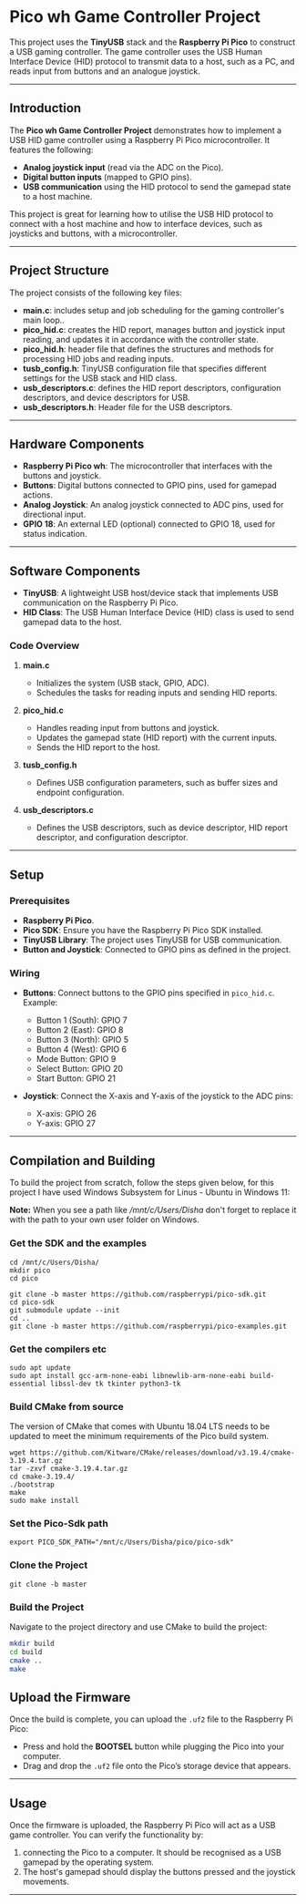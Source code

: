 # Pico wh Game Controller Project

This project uses the **TinyUSB** stack and the **Raspberry Pi Pico** to construct a USB gaming controller. The game controller uses the USB Human Interface Device (HID) protocol to transmit data to a host, such as a PC, and reads input from buttons and an analogue joystick.

---

## Introduction

The **Pico wh Game Controller Project** demonstrates how to implement a USB HID game controller using a Raspberry Pi Pico microcontroller. It features the following:
- **Analog joystick input** (read via the ADC on the Pico).
- **Digital button inputs** (mapped to GPIO pins).
- **USB communication** using the HID protocol to send the gamepad state to a host machine.

This project is great for learning how to utilise the USB HID protocol to connect with a host machine and how to interface devices, such as joysticks and buttons, with a microcontroller.

---

## Project Structure

The project consists of the following key files:

- **main.c**: includes setup and job scheduling for the gaming controller's main loop..
- **pico_hid.c**: creates the HID report, manages button and joystick input reading, and updates it in accordance with the controller state.
- **pico_hid.h**: header file that defines the structures and methods for processing HID jobs and reading inputs.
- **tusb_config.h**: TinyUSB configuration file that specifies different settings for the USB stack and HID class.
- **usb_descriptors.c**: defines the HID report descriptors, configuration descriptors, and device descriptors for USB.
- **usb_descriptors.h**: Header file for the USB descriptors.

---

## Hardware Components

- **Raspberry Pi Pico wh**: The microcontroller that interfaces with the buttons and joystick.
- **Buttons**: Digital buttons connected to GPIO pins, used for gamepad actions.
- **Analog Joystick**: An analog joystick connected to ADC pins, used for directional input.
- **GPIO 18**: An external LED (optional) connected to GPIO 18, used for status indication.

---

## Software Components

- **TinyUSB**: A lightweight USB host/device stack that implements USB communication on the Raspberry Pi Pico.
- **HID Class**: The USB Human Interface Device (HID) class is used to send gamepad data to the host.

### Code Overview

1. **main.c**
   - Initializes the system (USB stack, GPIO, ADC).
   - Schedules the tasks for reading inputs and sending HID reports.

2. **pico_hid.c**
   - Handles reading input from buttons and joystick.
   - Updates the gamepad state (HID report) with the current inputs.
   - Sends the HID report to the host.

3. **tusb_config.h**
   - Defines USB configuration parameters, such as buffer sizes and endpoint configuration.

4. **usb_descriptors.c**
   - Defines the USB descriptors, such as device descriptor, HID report descriptor, and configuration descriptor.

---

## Setup

### Prerequisites

- **Raspberry Pi Pico**.
- **Pico SDK**: Ensure you have the Raspberry Pi Pico SDK installed.
- **TinyUSB Library**: The project uses TinyUSB for USB communication.
- **Button and Joystick**: Connected to GPIO pins as defined in the project.

### Wiring

- **Buttons**: Connect buttons to the GPIO pins specified in `pico_hid.c`. Example:
  - Button 1 (South): GPIO 7
  - Button 2 (East): GPIO 8
  - Button 3 (North): GPIO 5
  - Button 4 (West): GPIO 6
  - Mode Button: GPIO 9
  - Select Button: GPIO 20
  - Start Button: GPIO 21

- **Joystick**: Connect the X-axis and Y-axis of the joystick to the ADC pins:
  - X-axis: GPIO 26
  - Y-axis: GPIO 27

---

## Compilation and Building
To build the project from scratch, follow the steps given below, for this project I have used Windows Subsystem for Linus - Ubuntu in Windows 11:

**Note:** When you see a path like _/mnt/c/Users/Disha_ don't forget to replace it with the path to your own user folder on Windows. 

### Get the SDK and the examples
```
cd /mnt/c/Users/Disha/
mkdir pico
cd pico

git clone -b master https://github.com/raspberrypi/pico-sdk.git
cd pico-sdk
git submodule update --init
cd ..
git clone -b master https://github.com/raspberrypi/pico-examples.git
```
### Get the compilers etc
```
sudo apt update
sudo apt install gcc-arm-none-eabi libnewlib-arm-none-eabi build-essential libssl-dev tk tkinter python3-tk
```
### Build CMake from source
The version of CMake that comes with Ubuntu 18.04 LTS needs to be updated to meet the minimum requirements of the Pico build system.

```
wget https://github.com/Kitware/CMake/releases/download/v3.19.4/cmake-3.19.4.tar.gz
tar -zxvf cmake-3.19.4.tar.gz
cd cmake-3.19.4/
./bootstrap
make
sudo make install
```

### Set the Pico-Sdk path
```
export PICO_SDK_PATH="/mnt/c/Users/Disha/pico/pico-sdk"
```

### Clone the Project
```
git clone -b master
```

### Build the Project
   Navigate to the project directory and use CMake to build the project:
   ```bash
   mkdir build
   cd build
   cmake ..
   make
   ```

## Upload the Firmware
   Once the build is complete, you can upload the `.uf2` file to the Raspberry Pi Pico:
   - Press and hold the **BOOTSEL** button while plugging the Pico into your computer.
   - Drag and drop the `.uf2` file onto the Pico’s storage device that appears.

---

## Usage

Once the firmware is uploaded, the Raspberry Pi Pico will act as a USB game controller. You can verify the functionality by:

1. connecting the Pico to a computer. It should be recognised as a USB gamepad by the operating system.
2. The host's gamepad should display the buttons pressed and the joystick movements.


---
